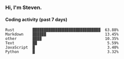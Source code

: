 ### Hi, I'm Steven.

#### Coding activity (past 7 days)
```
Rust        ▓▓▓▓▓▓▓▓▓▓▓▓▓▓▓▓▓▓▓▓▓▓▓▓▓▓▓▓▓▓  63.88%
Markdown    ▓▓▓▓▓▓                          13.45%
other       ▓▓▓▓                            10.35%
Text        ▓▓                               5.59%
JavaScript  ▓                                3.40%
Python      ▓                                3.32%
```
